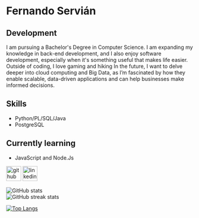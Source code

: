 # Fernando Servián
## Development
I am pursuing a Bachelor's Degree in Computer Science. I am expanding my knowledge in back-end development, and I also enjoy software development, especially when it's something useful that makes life easier. Outside of coding, I love gaming and hiking 
In the future, I want to delve deeper into cloud computing and Big Data, as I’m fascinated by how they enable scalable, data-driven applications and can help businesses make informed decisions.

## Skills 
- Python/PL/SQL/Java
- PostgreSQL

## Currently learning
- JavaScript and Node.Js 


[<img src='https://cdn.jsdelivr.net/npm/simple-icons@3.0.1/icons/github.svg' alt='github' height='40'>](https://github.com/Naidess)  [<img src='https://cdn.jsdelivr.net/npm/simple-icons@3.0.1/icons/linkedin.svg' alt='linkedin' height='40'>](https://www.linkedin.com/in/fernando-servián-026292308/)  

![GitHub stats](https://github-readme-stats.vercel.app/api?username=Naidess&show_icons=true)  
![GitHub streak stats](https://streak-stats.demolab.com/?user=Naidess)  

[![Top Langs](https://github-readme-stats.vercel.app/api/top-langs/?username=Naidess)](https://github.com/anuraghazra/github-readme-stats)

